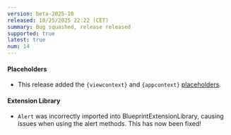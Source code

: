 ```yaml
---
version: beta-2025-10
released: 10/25/2025 22:22 (CET)
summary: Bug squashed, release released
supported: true
latest: true
num: 14
---
```


#### Placeholders

- This release added the `{viewcontext}` and `{appcontext}` [placeholders](/docs/concepts/placeholders#context).

#### Extension Library

- `Alert` was incorrectly imported into BlueprintExtensionLibrary, causing issues when using the alert methods. This has now been fixed!
